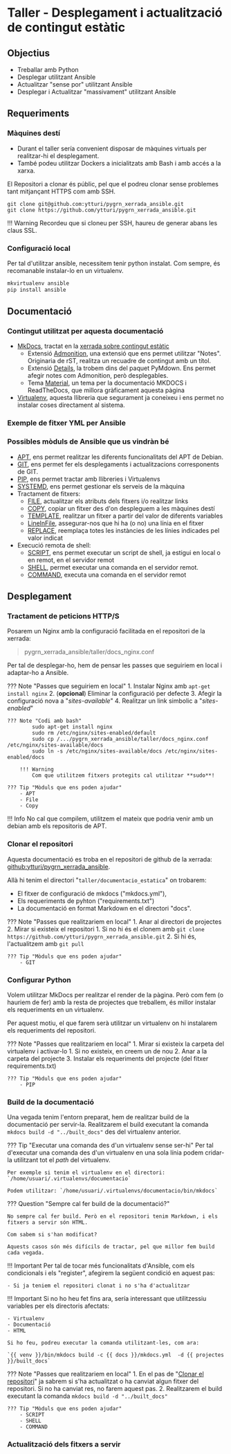 # Taller - Desplegament i actualització de contingut estàtic

## Objectius

- Treballar amb Python
- Desplegar utilitzant Ansible
- Actualitzar "sense por" utilitzant Ansible
- Desplegar i Actualitzar "massivament" utilitzant Ansible

## Requeriments

### Màquines destí

- Durant el taller sería convenient disposar de màquines virtuals per realitzar-hi el desplegament.
- També podeu utilitzar Dockers a inicialitzats amb Bash i amb accés a la xarxa.

El Repositori a clonar és públic, pel que el podreu clonar sense problemes tant mitjançant HTTPS com amb SSH.

```
git clone git@github.com:ytturi/pygrn_xerrada_ansible.git
git clone https://github.com/ytturi/pygrn_xerrada_ansible.git
```

!!! Warning
    Recordeu que si cloneu per SSH, haureu de generar abans les claus SSL.

### Configuració local

Per tal d'utilitzar ansible, necessitem tenir python instalat. Com sempre, és recomanable instalar-lo en un virtualenv.

```bash
mkvirtualenv ansible
pip install ansible
```

## Documentació

### Contingut utilitzat per aquesta documentació

- [MkDocs](https://www.mkdocs.org), tractat en la [xerrada sobre contingut estàtic](https://github.com/pygrn/xerrades/tree/master/xerrades/2018/20180221)
    - Extensió [Admonition](https://python-markdown.github.io/extensions/admonition/), una extensió que ens permet utilitzar "Notes". Originaria de rST, realitza un recuadre de contingut amb un títol.
    - Extensió [Details](https://facelessuser.github.io/pymdown-extensions/extensions/details/), la trobem dins del paquet PyMdown. Ens permet afegir notes com Admonition, però desplegables.
    - Tema [Material](https://squidfunk.github.io/mkdocs-material/), un tema per la documentació MKDOCS i ReadTheDocs, que millora gràficament aquesta pàgina
- [Virtualenv](https://virtualenv.pypa.io/en/stable/), aquesta llibreria que segurament ja coneixeu i ens permet no instalar coses directament al sistema.

### Exemple de fitxer YML per Ansible

### Possibles mòduls de Ansible que us vindràn bé

- [APT](https://docs.ansible.com/ansible/latest/modules/apt_module.html), ens permet realitzar les diferents funcionalitats del APT de Debian.
- [GIT](https://docs.ansible.com/ansible/latest/modules/git_module.html), ens permet fer els desplegaments i actualitzacions corresponents de GIT.
- [PIP](https://docs.ansible.com/ansible/2.4/pip_module.html), ens permet tractar amb llibreries i Virtualenvs
- [SYSTEMD](https://docs.ansible.com/ansible/2.5/modules/systemd_module.html), ens permet gestionar els serveis de la màquina
- Tractament de fitxers:
    - [FILE](https://docs.ansible.com/ansible/latest/modules/file_module.html), actualitzar els atributs dels fitxers i/o realitzar links
    - [COPY](https://docs.ansible.com/ansible/latest/modules/copy_module.html), copiar un fitxer des d'on despleguem a les màquines destí
    - [TEMPLATE](https://docs.ansible.com/ansible/latest/modules/template_module.html), realitzar un fitxer a partir del valor de diferents variables
    - [LineInFile](https://docs.ansible.com/ansible/latest/modules/lineinfile_module.html), assegurar-nos que hi ha (o no) una línia en el fitxer
    - [REPLACE](https://docs.ansible.com/ansible/latest/modules/replace_module.html), reemplaça totes les instàncies de les línies indicades pel valor indicat
- Execució remota de shell:
    - [SCRIPT](https://docs.ansible.com/ansible/latest/modules/script_module.html), ens permet executar un script de shell, ja estigui en local o en remot, en el servidor remot
    - [SHELL](https://docs.ansible.com/ansible/latest/modules/shell_module.html), permet executar una comanda en el servidor remot.
    - [COMMAND](https://docs.ansible.com/ansible/2.5/modules/command_module.html), executa una comanda en el servidor remot

## Desplegament

### Tractament de peticions HTTP/S

Posarem un Nginx amb la configuració facilitada en el repositori de la xerrada:

> pygrn_xerrada_ansible/taller/docs_nginx.conf


Per tal de desplegar-ho, hem de pensar les passes que seguiriem en local i adaptar-ho a Ansible.

??? Note "Passes que seguiriem en local"
    1. Instalar Nginx amb `apt-get install nginx` 
    2. (**opcional**) Eliminar la configuració per defecte
    3. Afegir la configuració nova a "_sites-available_"
    4. Realitzar un link simbolic a "_sites-enabled_"

    ??? Note "Codi amb bash"
            sudo apt-get install nginx
            sudo rm /etc/nginx/sites-enabled/default
            sudo cp /.../pygrn_xerrada_ansible/taller/docs_nginx.conf /etc/nginx/sites-available/docs
            sudo ln -s /etc/nginx/sites-available/docs /etc/nginx/sites-enabled/docs 
        
        !!! Warning
            Com que utilitzem fitxers protegits cal utilitzar **sudo**!

    ??? Tip "Mòduls que ens poden ajudar"
        - APT
        - File
        - Copy

!!! Info
    No cal que compilem, utilitzem el mateix que podria venir amb un debian amb els repositoris de APT.


### Clonar el repositori

Aquesta documentació es troba en el repositori de github de la xerrada: [github:ytturi/pygrn_xerrada_ansible](https://github.com/ytturi/pygrn_xerrada_ansible).

Allà hi tenim el directori "`taller/documentacio_estatica`" on trobarem:

- El fitxer de configuració de mkdocs ("mkdocs.yml"),
- Els requeriments de pyhton ("requirements.txt") 
- La documentació en format Markdown en el directori "docs".

??? Note "Passes que realitzariem en local"
    1. Anar al directori de projectes
    2. Mirar si existeix el repositori
        1. Si no hi és el clonem amb `git clone https://github.com/ytturi/pygrn_xerrada_ansible.git`
        2. Si hi és, l'actualitzem amb `git pull`
        
    ??? Tip "Mòduls que ens poden ajudar"
        - GIT

### Configurar Python

Volem utilitzar MkDocs per realitzar el render de la pàgina. 
Però com fem (o hauriem de fer) amb la resta de projectes que treballem,
és millor instalar els requeriments en un virtualenv.

Per aquest motiu, el que farem serà utilitzar un virtualenv on hi instalarem els requeriments del repositori.

??? Note "Passes que realitzariem en local"
    1. Mirar si existeix la carpeta del virtualenv i activar-lo
        1. Si no existeix, en creem un de nou
    2. Anar a la carpeta del projecte
    3. Instalar els requeriments del projecte (del fitxer requirements.txt)

    ??? Tip "Mòduls que ens poden ajudar"
        - PIP

### Build de la documentació

Una vegada tenim l'entorn preparat, hem de realitzar build de la documentació per servir-la.
Realitzarem el build executant la comanda `mkdocs build -d "../built_docs"` des del virtualenv anterior.

??? Tip "Executar una comanda des d'un virtualenv sense ser-hi"
    Per tal d'executar una comanda des d'un virtualenv en una sola línia podem cridar-la utilitzant
    tot el _path_ del virtualenv.

    Per exemple si tenim el virtualenv en el directori: `/home/usuari/.virtualenvs/documentacio`

    Podem utilitzar: `/home/usuari/.virtualenvs/documentacio/bin/mkdocs`
 

??? Question "Sempre cal fer build de la documentació?"

    No sempre cal fer build. Però en el repositori tenim Markdown, i els fitxers a servir són HTML.

    Com sabem si s'han modificat?

    Aquests casos són més difícils de tractar, pel que millor fem build cada vegada.

!!! Important
    Per tal de tocar més funcionalitats d'Ansible, com els condicionals i els "register", 
    afegirem la següent condició en aquest pas:

    - Si ja teniem el repositori clonat i no s'ha d'actualitzar

!!! Important
    Si no ho heu fet fins ara, sería interessant que utilitzessiu variables per els directoris afectats:

    - Virtualenv
    - Documentació
    - HTML

    Si ho feu, podreu executar la comanda utilitzant-les, com ara:

    `{{ venv }}/bin/mkdocs build -c {{ docs }}/mkdocs.yml  -d {{ projectes }}/built_docs`

??? Note "Passes que realitzariem en local"
    1. En el pas de "[Clonar el repositori](#clonar-el-repositori)" ja sabrem si s'ha actualitzat o
       ha canviat algun fitxer del repositori. Si no ha canviat res, no farem aquest pas.
    2. Realitzarem el build executant la comanda `mkdocs build -d "../built_docs"`

    ??? Tip "Mòduls que ens poden ajudar"
        - SCRIPT
        - SHELL
        - COMMAND

### Actualització dels fitxers a servir


